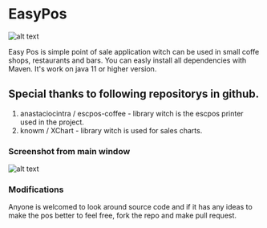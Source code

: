 # EasyPos

![alt text](https://i.ibb.co/mNhbsv6/pos-white.png)

Easy Pos is simple point of sale application witch can be used in small coffe shops, restaurants and bars.
You can easly install all dependencies with Maven.
It's work on java 11 or higher version.

## Special thanks to following repositorys in github.
1)  anastaciocintra / escpos-coffee - library witch is the escpos printer used in the project.
2)  knowm / XChart - library witch is used for sales charts.  

### Screenshot from main window

![alt text](https://i.ibb.co/pnR86t6/easypos.png)
### Modifications
Anyone is welcomed to look around source code and if it has any ideas to make the pos better to feel free, fork the repo and make pull request.
